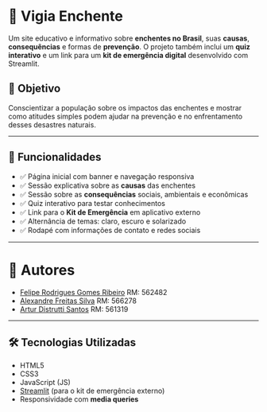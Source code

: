 # 🌊 Vigia Enchente

Um site educativo e informativo sobre **enchentes no Brasil**, suas **causas**, **consequências** e formas de **prevenção**. O projeto também inclui um **quiz interativo** e um link para um **kit de emergência digital** desenvolvido com Streamlit.

## 📌 Objetivo

Conscientizar a população sobre os impactos das enchentes e mostrar como atitudes simples podem ajudar na prevenção e no enfrentamento desses desastres naturais.

---

## 🚀 Funcionalidades

- ✅ Página inicial com banner e navegação responsiva  
- ✅ Sessão explicativa sobre as **causas** das enchentes  
- ✅ Sessão sobre as **consequências** sociais, ambientais e econômicas  
- ✅ Quiz interativo para testar conhecimentos  
- ✅ Link para o **Kit de Emergência** em aplicativo externo  
- ✅ Alternância de temas: claro, escuro e solarizado  
- ✅ Rodapé com informações de contato e redes sociais

---

# 🤝 Autores

- [Felipe Rodrigues Gomes Ribeiro](https://github.com/Felipe-dev22) RM: 562482
- [Alexandre Freitas Silva](https://github.com/AlexandreSFreitas) RM: 566278
- [Artur Distrutti Santos](https://github.com/ArturDistrutti) RM: 561319

---

## 🛠️ Tecnologias Utilizadas

- HTML5
- CSS3
- JavaScript (JS)
- [Streamlit](https://streamlit.io/) (para o kit de emergência externo)
- Responsividade com **media queries**